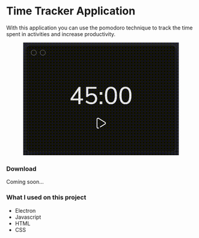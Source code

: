 # Time Tracker Application

With this application you can use the pomodoro technique to track the time spent in activities and increase productivity.

<p align="center" >
  <img src="./demo.gif" style="height: 300px">
</p>

### Download

Coming soon...

### What I used on this project

- Electron
- Javascript
- HTML
- CSS
